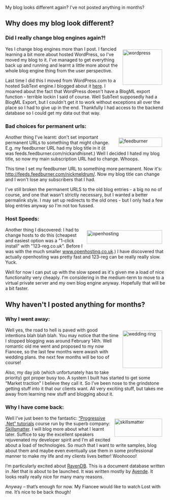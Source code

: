 ﻿<p>My blog looks different again? I've not posted anything in months?</p>
<h2>Why does my blog look different?</h2>
<h3>Did I really change blog engines again?!</h3>
<p><img src="/Media/Default/images/blog/wordpress_thumb.png" alt="wordpress" style="padding: 10px;" align="right" height="111" width="124" />Yes I change blog engines more than I post. I fancied learning a bit more about hosted WordPress, so I've moved my blog to it. I've managed to get everything back up and running and learnt a little more about the whole blog engine thing from the user perspective.</p>
<p>Last time I did this I moved from WordPress.com to a hosted SubText engine.I blogged about it <a href="http://www.nickmeldrum.com/blog/online-presence/moved-to-subtext/">here</a>. I moaned about the fact that WordPress doesn't have a BlogML export function - terrible lockin I said of course. Well SubText supposedly had a BlogML Export, but I couldn't get it to work without exceptions all over the place so I had to give up in the end. Thankfully I had access to the backend database so I could get my data out that way.</p>
<h3>Bad choices for permanent urls:<a href="http://www.nickmeldrum.com/blog/wp-content/uploads/2010/05/feedburner.jpg"></a></h3>
<p><img src="/Media/Default/images/blog/feedburner_thumb.jpg" alt="feedburner" style="padding: 10px;" align="right" height="29" width="137" />Another thing I've learnt: don't set important permanent URLs to something that might change. E.g. my feedburner URL had my blog title in it (it was feeds.feedburner.com/nickandhisnet.) Well I decided I hated my blog title, so now my main subscription URL had to change. Whoops.</p>
<p>This time I set my feedburner URL to something more permanent. Now it's: <a href="http://feeds.feedburner.com/nickmeldrum/">http://feeds.feedburner.com/nickmeldrum/</a>. Now my blog title can change and I won't lose any subscribers that I had.</p>
<p>I've still broken the permanent URLS to the old blog entries - a big no no of course, and one that wasn't strictly necessary, but I wanted a better permalink style. I may set up redirects to the old ones - but I only had a few blog entries anyway so I'm not too fussed.</p>
<h3>Host Speeds:</h3>
<p><img src="/Media/Default/images/blog/openhosting_thumb.png" alt="openhosting" style="padding: 10px;" align="right" height="43" width="237" />Another thing I discovered: I had to change hosts to do this (cheapest and easiest option was a "1-click install" with "123-reg.co.uk". Before I was with the much smaller <a href="http://www.openhosting.co.uk">www.openhosting.co.uk</a>.) I have discovered that actually openhosting was pretty fast and 123-reg can be really really slow. Yuck.</p>
<p>Well for now I can put up with the slow speed as it's given me a load of nice functionality very cheaply. I'm considering in the medium-term to move to a virtual private server and my own blog engine anyway. Hopefully that will be a bit faster.</p>
<h2>Why haven't I posted anything for months?</h2>
<h3>Why I went away:</h3>
<p><img src="/Media/Default/images/blog/weddingring_thumb.jpg" alt="wedding ring" style="padding: 10px;" align="right" height="118" width="124" />Well yes, the road to hell is paved with good intentions blah blah blah. You may notice that the time I stopped blogging was around February 14th. Well romantic old me went and proposed to my now Fiancee, so the last few months were awash with wedding plans. the next few months will be too of course!</p>
<p>Also, my day job (which unfortunately has to take priority) got proper busy too. A system I built has started to get some &ldquo;Market traction&rdquo; I believe they call it. So I&rsquo;ve been nose to the grindstone getting stuff into it that our clients want. All very exciting stuff, but takes me away from learning new stuff and blogging about it.</p>
<h3>Why I have come back:</h3>
<p><img src="/Media/Default/images/blog/smlogoblackmanga_thumb.gif" alt="skillsmatter" style="padding: 10px;" align="right" height="57" width="150" />Well I&rsquo;ve just been to the fantastic: <a href="http://skillsmatter.com/event/open-source-dot-net/progressive-dotnet-tutorials-2010">&ldquo;Progressive .Net&rdquo; tutorials</a> course run by the superb company: <a href="http://skillsmatter.com/">Skillsmatter</a>. I will blog more about what I learnt later. Suffice to say the excellent speakers rejuvenated my developer spirit and I&rsquo;m all excited about a load of technologies. So much that I want to write samples, blog about them and maybe even eventually use them in some professional manner to make my life and my clients lives better! Woohoooo!</p>
<p>I&rsquo;m particularly excited about <a href="http://ravendb.net">RavenDB</a>. This is a document database written in .Net that is about to be launched. It was written mostly by <a href="http://ayende.com/blog">Ayende</a>. It looks really really nice for many many reasons.</p>
<p>Anyway &ndash; that&rsquo;s enough for now. My Fiancee would like to watch Lost with me. It&rsquo;s nice to be back though!</p>